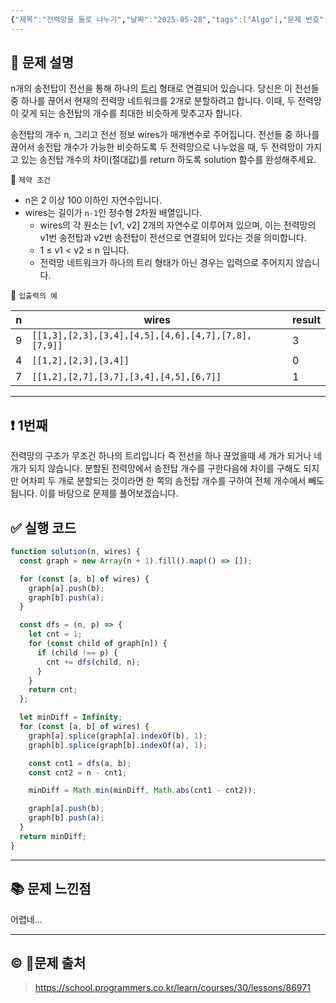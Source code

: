 ```yaml
---
{"제목":"전력망을 둘로 나누기","날짜":"2025-05-28","tags":["Algo"],"문제 번호":"46","출처":"https://school.programmers.co.kr/learn/courses/30/lessons/86971","dg-publish":true,"permalink":"/공부/Algo/그래프/전력망을 둘로 나누기/","dgPassFrontmatter":true,"created":"2025-05-28T20:20:11.027+09:00","updated":"2025-05-28T22:13:53.373+09:00"}
---
```


## 📔 문제 설명

n개의 송전탑이 전선을 통해 하나의 [트리](https://en.wikipedia.org/wiki/Tree_\(data_structure\)) 형태로 연결되어 있습니다. 당신은 이 전선들 중 하나를 끊어서 현재의 전력망 네트워크를 2개로 분할하려고 합니다. 이때, 두 전력망이 갖게 되는 송전탑의 개수를 최대한 비슷하게 맞추고자 합니다.

송전탑의 개수 n, 그리고 전선 정보 wires가 매개변수로 주어집니다. 전선들 중 하나를 끊어서 송전탑 개수가 가능한 비슷하도록 두 전력망으로 나누었을 때, 두 전력망이 가지고 있는 송전탑 개수의 차이(절대값)를 return 하도록 solution 함수를 완성해주세요.

📓 `제약 조건`

- n은 2 이상 100 이하인 자연수입니다.
- wires는 길이가 `n-1`인 정수형 2차원 배열입니다.
    - wires의 각 원소는 [v1, v2] 2개의 자연수로 이루어져 있으며, 이는 전력망의 v1번 송전탑과 v2번 송전탑이 전선으로 연결되어 있다는 것을 의미합니다.
    - 1 ≤ v1 < v2 ≤ n 입니다.
    - 전력망 네트워크가 하나의 트리 형태가 아닌 경우는 입력으로 주어지지 않습니다.

📓 `입출력의 예`

|n|wires|result|
|---|---|---|
|9|`[[1,3],[2,3],[3,4],[4,5],[4,6],[4,7],[7,8],[7,9]]`|3|
|4|`[[1,2],[2,3],[3,4]]`|0|
|7|`[[1,2],[2,7],[3,7],[3,4],[4,5],[6,7]]`|1|

---
## ❗ 1번째

전력망의 구조가 무조건 하나의 트리입니다 즉 전선을 하나 끊었을때 세 개가 되거나 네개가 되지 않습니다.
분할된 전력망에서 송전탑 개수를 구한다음에 차이를 구해도 되지만 어차피 두 개로 분할되는 것이라면 한 쪽의 송전탑 개수를 구하여 전체 개수에서 빼도됩니다. 
이를 바탕으로 문제를 풀어보겠습니다.
<br>
## ✅ 실행 코드
```js
function solution(n, wires) {
  const graph = new Array(n + 1).fill().map(() => []);

  for (const [a, b] of wires) {
    graph[a].push(b);
    graph[b].push(a);
  }

  const dfs = (n, p) => {
    let cnt = 1;
    for (const child of graph[n]) {
      if (child !== p) {
        cnt += dfs(child, n);
      }
    }
    return cnt;
  };

  let minDiff = Infinity;
  for (const [a, b] of wires) {
    graph[a].splice(graph[a].indexOf(b), 1);
    graph[b].splice(graph[b].indexOf(a), 1);

    const cnt1 = dfs(a, b);
    const cnt2 = n - cnt1;

    minDiff = Math.min(minDiff, Math.abs(cnt1 - cnt2));

    graph[a].push(b);
    graph[b].push(a);
  }
  return minDiff;
}

```
---
## 📚 문제 느낀점

어렵네...

---
## © 문제 출처

> https://school.programmers.co.kr/learn/courses/30/lessons/86971
